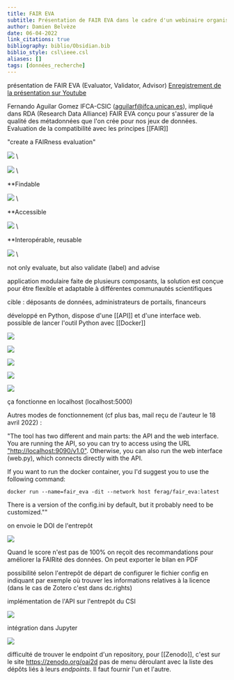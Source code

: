 ```yaml
---
title: FAIR EVA
subtitle: Présentation de FAIR EVA dans le cadre d'un webinaire organisé par EOCS-SYnergie
author: Damien Belvèze
date: 06-04-2022
link_citations: true
bibliography: biblio/Obsidian.bib
biblio_style: csl\ieee.csl
aliases: []
tags: [données_recherche]
---
```


présentation de FAIR EVA (Evaluator, Validator, Advisor)
[Enregistrement de la présentation sur Youtube](https://youtu.be/YhSPUYbqIdo)

Fernando Aguilar Gomez IFCA-CSIC (aguilarf@ifca.unican.es), impliqué dans RDA (Research Data Alliance)
FAIR EVA conçu pour s'assurer de la qualité des métadonnées que l'on crée pour nos jeux de données. Evaluation de la compatibilité avec les principes [[FAIR]]

"create a FAIRness evaluation"

![](images/CSIC1.png) \

![](images/CSIC2.png) \

**Findable

![](images/CSIC3.png) \

**Accessible

![](images/CSIC4.png) \

**Interopérable, reusable

![](images/CSIC5.png) \

not only evaluate, but also validate (label) and advise

application modulaire faite de plusieurs composants, la solution est conçue pour être flexible et adaptable à différentes communautés scientifiques

cible : déposants de données, administrateurs de portails, financeurs

développé en Python, dispose d'une [[API]] et d'une interface web.
possible de lancer l'outil Python avec [[Docker]]

![](images/CSIC6.PNG)

![](images/CSIC7.PNG)

![](images/CSIC8.PNG)

![](images/CSIC9.PNG)

![](images/CSIC10.PNG)

ça fonctionne en localhost (localhost:5000)

Autres modes de fonctionnement (cf plus bas, mail reçu de l'auteur le 18 avril 2022) : 

"The tool has two different and main parts: the API and the web interface. You are running the API, so you can try to access using the URL ["http://localhost:9090/v1.0"](http://localhost:9090/v1.0). Otherwise, you can also run the web interface (web.py), which connects directly with the API.

If you want to run the docker container, you I'd suggest you to use the following command:

````shell
docker run --name=fair_eva -dit --network host ferag/fair_eva:latest
````

There is a version of the config.ini by default, but it probably need to be customized.""


on envoie le DOI de l'entrepôt

![](images/CSIC11.PNG)

Quand le score n'est pas de 100% on reçoit des recommandations pour améliorer la FAIRité des données. 
On peut exporter le bilan en PDF

possibilité selon l'entrepôt de départ de configurer le fichier config en indiquant par exemple où trouver les informations relatives à la licence (dans le cas de Zotero c'est dans dc.rights)

implémentation de l'API sur l'entrepôt du CSI

![](images/CSIC12.PNG)

intégration dans Jupyter

![](images/CSIC13.PNG)

difficulté de trouver le endpoint d'un repository, pour [[Zenodo]], c'est sur le site https://zenodo.org/oai2d
pas de menu déroulant avec la liste des dépôts liés à leurs _endpoints_. Il faut fournir l'un et l'autre. 